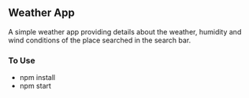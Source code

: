 ## Weather App
A simple weather app providing details about the weather, humidity and wind conditions of the place searched in the search bar.


### To Use
- npm install
- npm start
